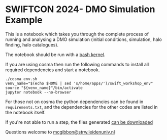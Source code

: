 # SWIFTCON 2024- DMO Simulation Example

This is a notebook which takes you through the complete process of running and analysing a DMO simulation (initial conditions, simulation, halo finding, halo catalogues).

The notebook should be run with a [bash kernel](https://pypi.org/project/bash_kernel/).

If you are using cosma then run the following commands to install all required dependencies and start a notebook.
```
./cosma_env.sh
venv_name="$(echo $HOME | sed 's/home/apps/')/swift_workshop_env"
source "${venv_name}"/bin/activate
jupyter notebook --no-browser
```
For those not on cosma the python dependencies can be found in `requirements.txt`, and the dependencies for the other codes are listed in the notebook itself.

If you're not able to run a step, the files generated [can be downloaded](https://ftp.strw.leidenuniv.nl/SWIFTCON2024_example/)

Questions welcome to mcgibbon@strw.leidenuniv.nl
